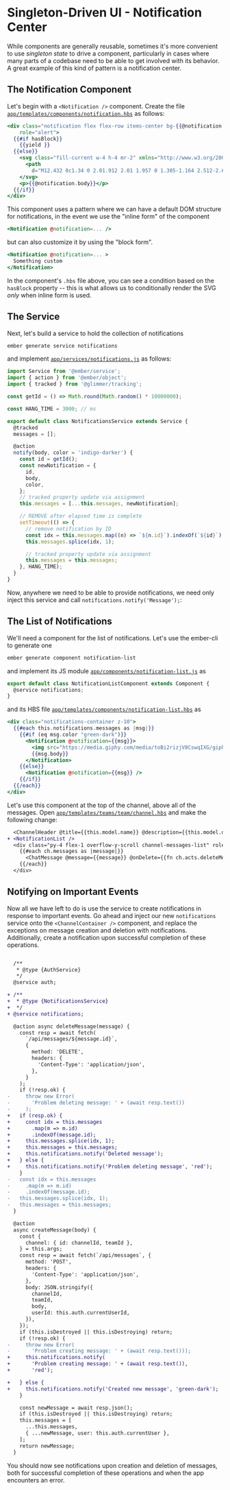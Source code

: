 # Singleton-Driven UI - Notification Center

While components are generally reusable, sometimes it's more convenient to use _singleton state_ to drive a component, particularly in cases where many parts of a codebase need to be able to get involved with its behavior. A great example of this kind of pattern is a notification center.

<!-- Explain what singleton state is -->
<!-- Explain more about why a notification center is a good example of this involved behavior -->

## The Notification Component

Let's begin with a `<Notification />` component. Create the file [`app/templates/components/notification.hbs`](../app/templates/components/notification.hbs) as follows:

```hbs
<div class="notification flex flex-row items-center bg-{{@notification.color}} text-white text-sm font-bold px-4 py-3 notification-transition {{if @notification.entering "entering" ""}} {{if @notification.leaving "leaving" ""}}"
    role="alert">
  {{#if hasBlock}}
    {{yield }}
  {{else}}
    <svg class="fill-current w-4 h-4 mr-2" xmlns="http://www.w3.org/2000/svg" viewBox="0 0 20 20">
      <path
        d="M12.432 0c1.34 0 2.01.912 2.01 1.957 0 1.305-1.164 2.512-2.679 2.512-1.269 0-2.009-.75-1.974-1.99C9.789 1.436 10.67 0 12.432 0zM8.309 20c-1.058 0-1.833-.652-1.093-3.524l1.214-5.092c.211-.814.246-1.141 0-1.141-.317 0-1.689.562-2.502 1.117l-.528-.88c2.572-2.186 5.531-3.467 6.801-3.467 1.057 0 1.233 1.273.705 3.23l-1.391 5.352c-.246.945-.141 1.271.106 1.271.317 0 1.357-.392 2.379-1.207l.6.814C12.098 19.02 9.365 20 8.309 20z" />
    </svg>
    <p>{{@notification.body}}</p>
  {{/if}}
</div>
```

This component uses a pattern where we can have a default DOM structure for notifications, in the event we use the "inline form" of the component

```hbs
<Notification @notification=... />
```

but can also customize it by using the "block form".

```hbs
<Notification @notification=... >
  Something custom
</Notification>
```

In the component's `.hbs` file above, you can see a condition based on the `hasBlock` property -- this is what allows us to conditionally render the SVG _only_ when inline form is used.

## The Service

Next, let's build a service to hold the collection of notifications

```sh
ember generate service notifications
```

and implement [`app/services/notifications.js`](../app/services/notifications.js) as follows:

```js
import Service from '@ember/service';
import { action } from '@ember/object';
import { tracked } from '@glimmer/tracking';

const getId = () => Math.round(Math.random() * 10000000);

const HANG_TIME = 3000; // ms

export default class NotificationsService extends Service {
  @tracked
  messages = [];

  @action
  notify(body, color = 'indigo-darker') {
    const id = getId();
    const newNotification = {
      id,
      body,
      color,
    };
    // tracked property update via assignment
    this.messages = [...this.messages, newNotification];

    // REMOVE after elapsed time is complete
    setTimeout(() => {
      // remove notification by ID
      const idx = this.messages.map((n) => `${n.id}`).indexOf(`${id}`);
      this.messages.splice(idx, 1);

      // tracked property update via assignment
      this.messages = this.messages;
    }, HANG_TIME);
  }
}
```

Now, anywhere we need to be able to provide notifications, we need only inject this service and call `notifications.notify('Message');`:

## The List of Notifications

We'll need a component for the list of notifications. Let's use the ember-cli to generate one

```sh
ember generate component notification-list
```

and implement its JS module [`app/components/notification-list.js`](../app/components/notification-list.js) as

```js
export default class NotificationListComponent extends Component {
  @service notifications;
}
```

and its HBS file [`app/templates/components/notification-list.hbs`](../app/templates/components/notification-list.hbs) as

```hbs
<div class="notifications-container z-10">
  {{#each this.notifications.messages as |msg|}}
    {{#if (eq msg.color "green-dark")}}
      <Notification @notification={{msg}}>
        <img src="https://media.giphy.com/media/toBi2rizjV8CswqIXG/giphy.gif" width="140" class="mr-20">
        {{msg.body}}
      </Notification>
    {{else}}
      <Notification @notification={{msg}} />
    {{/if}}
  {{/each}}
</div>
```

Let's use this component at the top of the channel, above all of the messages. Open [`app/templates/teams/team/channel.hbs`](../app/templates/teams/team/channel.hbs) and make the following change:

```diff
  <ChannelHeader @title={{this.model.name}} @description={{this.model.description}} />
+ <NotificationList />
  <div class="py-4 flex-1 overflow-y-scroll channel-messages-list" role="list">
    {{#each ch.messages as |message|}}
      <ChatMessage @message={{message}} @onDelete={{fn ch.acts.deleteMessage message}}/>
    {{/each}}
  </div>
```

## Notifying on Important Events

Now all we have left to do is use the service to create notifications in response to important events. Go ahead and inject our new `notifications` service onto the `<ChannelContainer />` component, and replace the exceptions on message creation and deletion with notifications. Additionally, create a notification upon successful completion of these operations.

```diff

  /**
   * @type {AuthService}
   */
  @service auth;

+ /**
+  * @type {NotificationsService}
+  */
+ @service notifications;

  @action async deleteMessage(message) {
    const resp = await fetch(
      `/api/messages/${message.id}`,
      {
        method: 'DELETE',
        headers: {
          'Content-Type': 'application/json',
        },
      }
    );
    if (!resp.ok) {
-     throw new Error(
-       'Problem deleting message: ' + (await resp.text())
-     );
+   if (resp.ok) {
+     const idx = this.messages
+       .map(m => m.id)
+       .indexOf(message.id);
+     this.messages.splice(idx, 1);
+     this.messages = this.messages;
+     this.notifications.notify('Deleted message');
+   } else {
+     this.notifications.notify('Problem deleting message', 'red');
    }
-   const idx = this.messages
-     .map(m => m.id)
-     .indexOf(message.id);
-   this.messages.splice(idx, 1);
-   this.messages = this.messages;
  }

  @action
  async createMessage(body) {
    const {
      channel: { id: channelId, teamId },
    } = this.args;
    const resp = await fetch(`/api/messages`, {
      method: 'POST',
      headers: {
        'Content-Type': 'application/json',
      },
      body: JSON.stringify({
        channelId,
        teamId,
        body,
        userId: this.auth.currentUserId,
      }),
    });
    if (this.isDestroyed || this.isDestroying) return;
    if (!resp.ok) {
-     throw new Error(
-       'Problem creating message: ' + (await resp.text()));
+     this.notifications.notify(
+       'Problem creating message: ' + (await resp.text()),
+       'red');

+   } else {
+     this.notifications.notify('Created new message', 'green-dark');
    }

    const newMessage = await resp.json();
    if (this.isDestroyed || this.isDestroying) return;
    this.messages = [
      ...this.messages,
      { ...newMessage, user: this.auth.currentUser },
    ];
    return newMessage;
  }
```

You should now see notifications upon creation and deletion of messages, both for successful completion of these operations and when the app encounters an error.
